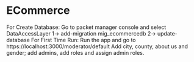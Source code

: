 # ECommerce
For Create Database:
Go to packet manager console and select DataAccessLayer
1-> add-migration mig_ecommercedb
2-> update-database
For First Time Run:
Run the app and go to https://localhost:3000/moderator/default
Add city, county, about us and gender; add admins, add roles and assign admin roles.